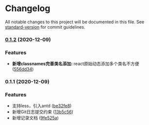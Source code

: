 # Changelog

All notable changes to this project will be documented in this file. See [standard-version](https://github.com/conventional-changelog/standard-version) for commit guidelines.

### [0.1.2](https://github.com/dayTimeAffect/react-admin-template/compare/v0.1.1...v0.1.2) (2020-12-09)


### Features

* **新增classnames完善类名添加:** react原始动态添加多个类名不方便 ([556dd34](https://github.com/dayTimeAffect/react-admin-template/commit/556dd34d70e3450ff24070d642b1bf6ea3aae825))

### 0.1.1 (2020-12-09)


### Features

* 支持less，引入antd ([be32fe8](https://github.com/dayTimeAffect/react-admin-template/commit/be32fe860e82743bf43aaf8b49414f959e23be52))
* 新增Git日志提交约束 ([13b5c56](https://github.com/dayTimeAffect/react-admin-template/commit/13b5c5638d0dd077fc5ba72d45c54854c6f4623a))
* 新增记录文档 ([9fe525a](https://github.com/dayTimeAffect/react-admin-template/commit/9fe525a3700d3557d2f01b41df6e78e447145a77))
